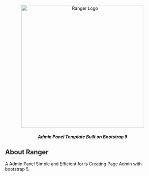 <div align="center">
<a href="https://github.com/Rayiumir/Ranger" target="_blank">
<img src="https://raw.githubusercontent.com/Rayiumir/Ranger/main/art/Ranger.png" width="400" alt="Ranger Logo">
</a>
<h5 align="center">Admin Panel Template Built on Bootstrap 5 </h5>
</div>

## About Ranger

A Admin Panel Simple and Efficient for is Creating Page Admin with bootstrap 5.

